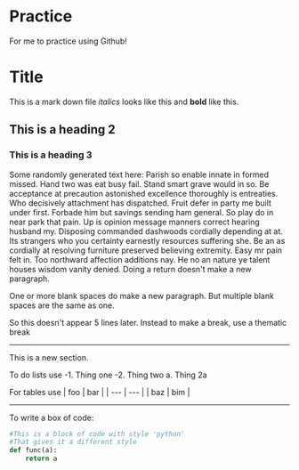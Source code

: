 # Practice
For me to practice using Github!

# Title

This is a mark down file *italics* looks like this and **bold** like this.

## This is a heading 2

### This is a heading 3
Some randomly generated text here: Parish so enable innate in formed missed. Hand two was eat busy fail. Stand smart grave would in so. Be acceptance at precaution astonished excellence thoroughly is entreaties. Who decisively attachment has dispatched. Fruit defer in party me built under first. Forbade him but savings sending ham general. So play do in near park that pain. Up is opinion message manners correct hearing husband my. Disposing commanded dashwoods cordially depending at at. Its strangers who you certainty earnestly resources suffering she. Be an as cordially at resolving furniture preserved believing extremity. Easy mr pain felt in. Too northward affection additions nay. He no an nature ye talent houses wisdom vanity denied.
Doing a return doesn't make a new paragraph. 

One or more blank spaces do make a new paragraph. But multiple blank spaces are the same as one.





So this doesn't appear 5 lines later. Instead to make a break, use a thematic break

---

This is a new section.

To do lists use
	-1. Thing one
	-2. Thing two
		a. Thing 2a
		
For tables use
| foo | bar |
| --- | --- |
| baz | bim |

---

<This is code>

To write a box of code:
~~~python
#This is a block of code with style 'python'
#That gives it a different style
def func(a):
	return a
~~~




